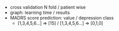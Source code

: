 - cross validation N fold / patient wise
- graph: learning time / results
- MADRS score prediction: value / depression class 
  - [1,3,4,5,6...] => [15] / [1,3,4,5,6...] => [0,1,0]